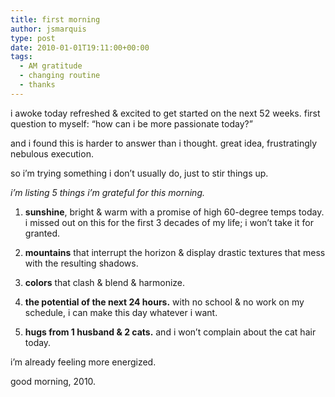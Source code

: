 ```yaml
---
title: first morning
author: jsmarquis
type: post
date: 2010-01-01T19:11:00+00:00
tags:
  - AM gratitude
  - changing routine
  - thanks
---
```

i awoke today refreshed & excited to get started on the next 52 weeks.
first question to myself:
&#8220;how can i be more passionate today?&#8221;

and i found this is harder to answer than i thought.
great idea, frustratingly nebulous execution.

so i&#8217;m trying something i don&#8217;t usually do, just to stir things up.

*i&#8217;m listing 5 things i&#8217;m grateful for this morning.*

1. **sunshine**, bright & warm with a promise of high 60-degree temps today. i missed out on this for the first 3 decades of my life; i won&#8217;t take it for granted.

2. **mountains** that interrupt the horizon & display drastic textures that mess with the resulting shadows.

3. **colors** that clash & blend & harmonize.

4. **the potential of the next 24 hours.** with no school & no work on my schedule, i can make this day whatever i want.

5. **hugs from 1 husband & 2 cats.** and i won&#8217;t complain about the cat hair today.

i&#8217;m already feeling more energized.

good morning, 2010.